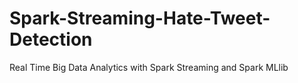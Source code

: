 # Spark-Streaming-Hate-Tweet-Detection
Real Time Big Data Analytics with Spark Streaming and Spark MLlib
